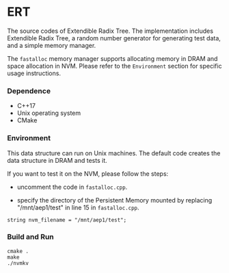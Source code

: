 # ERT

The source codes of Extendible Radix Tree. The implementation includes Extendible Radix Tree, a random number generator for generating test data, and a simple memory manager. 

The `fastalloc` memory manager supports allocating memory in DRAM and space allocation in NVM. Please refer to the `Environment` section for specific usage instructions.

### Dependence

* C++17
* Unix operating system
* CMake

### Environment

This data structure can run on Unix machines. The default code creates the data structure in DRAM and tests it. 

If you want to test it on the NVM, please follow the steps:

* uncomment the code in `fastalloc.cpp`. 

* specify the directory of the Persistent Memory mounted by replacing "/mnt/aep1/test" in line 15 in `fastalloc.cpp`.

```
string nvm_filename = "/mnt/aep1/test";
```

### Build and Run

```
cmake .
make
./nvmkv
```
